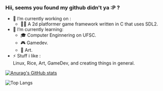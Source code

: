 ### Hii, seems you found my github didn't ya :P ?

- 🔭 I’m currently working on : <br>
  - 🏃‍➡️ A 2d platformer game framework written in C that uses SDL2.<br>
- 🌱 I’m currently learning:
  - 🎓 Computer Enginnering on UFSC.<br> 
  - 🎮 Gamedev.<br>
  - 🎨 Art.<br>
- ⚡ Stuff i like : <br>
  Linux, Rice, Art, GameDev, and creating things in general.

[![Anurag's GitHub stats](https://github-readme-stats.vercel.app/api?username=MayonnaiseTraveler&show_icons=true&count_private=true&theme=tokyonight)](https://github.com/anuraghazra/github-readme-stats)

![Top Langs](https://github-readme-stats.vercel.app/api/top-langs/?username=MayonnaiseTraveler&count_private=true&theme=tokyonight&exclude_repo=dotfiles,study,angulartest,github-slideshow&langs_count=10)
